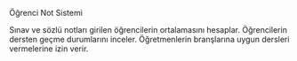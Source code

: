 Öğrenci Not Sistemi

Sınav ve sözlü notları girilen öğrencilerin ortalamasını hesaplar.
Öğrencilerin dersten geçme durumlarını inceler.
Öğretmenlerin branşlarına uygun dersleri vermelerine izin verir.
